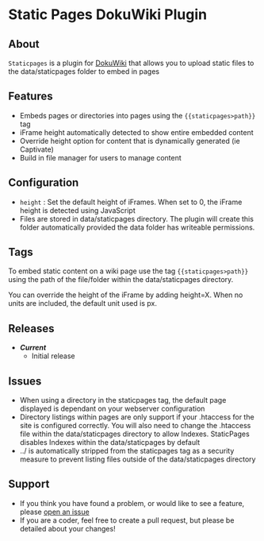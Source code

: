 # Static Pages DokuWiki Plugin

## About

`Staticpages` is a plugin for [DokuWiki](http://dokuwiki.org) that allows you to upload static files to the data/staticpages folder to embed in pages


## Features


  * Embeds pages or directories into pages using the `{{staticpages>path}}` tag
  * iFrame height automatically detected to show entire embedded content
  * Override height option for content that is dynamically generated (ie Captivate)
  * Build in file manager for users to manage content


## Configuration

  * `height` : Set the default height of iFrames. When set to 0, the iFrame height is detected using JavaScript
  * Files are stored in data/staticpages directory. The plugin will create this folder automatically provided the data folder has writeable permissions.


## Tags

To embed static content on a wiki page use the tag `{{staticpages>path}}` using the path of the file/folder within the data/staticpages directory.

You can override the height of the iFrame by adding height=X. When no units are included, the default unit used is px.


## Releases

  * ***Current***
    * Initial release


## Issues

  * When using a directory in the staticpages tag, the default page displayed is dependant on your webserver configuration
  * Directory listings within pages are only support if your .htaccess for the site is configured correctly. You will also need to change the .htaccess file within the data/staticpages directory to allow Indexes. StaticPages disables Indexes within the data/staticpages by default
  * ../ is automatically stripped from the staticpages tag as a security measure to prevent listing files outside of the data/staticpages directory


## Support

  * If you think you have found a problem, or would like to see a feature, please [open an issue](https://github.com/nomadjimbob/staticpages/issues)
  * If you are a coder, feel free to create a pull request, but please be detailed about your changes!
